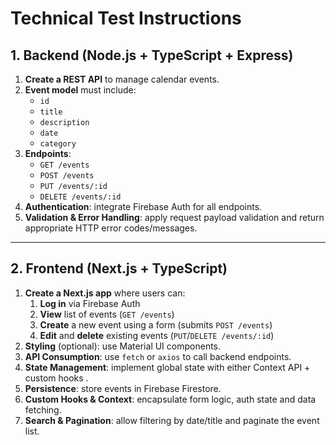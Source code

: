 # Technical Test Instructions

## 1. Backend (Node.js + TypeScript + Express)

1. **Create a REST API** to manage calendar events.  
2. **Event model** must include:
   - `id`
   - `title`
   - `description`
   - `date`
   - `category`
3. **Endpoints**:
   - `GET /events`
   - `POST /events`
   - `PUT /events/:id`
   - `DELETE /events/:id`
4. **Authentication**: integrate Firebase Auth for all endpoints.  
5. **Validation & Error Handling**: apply request payload validation and return appropriate HTTP error codes/messages.

---

## 2. Frontend (Next.js + TypeScript)

1. **Create a Next.js app** where users can:
   1. **Log in** via Firebase Auth  
   2. **View** list of events (`GET /events`)  
   3. **Create** a new event using a form (submits `POST /events`)  
   4. **Edit** and **delete** existing events (`PUT`/`DELETE /events/:id`)  
2. **Styling** (optional): use Material UI components.  
3. **API Consumption**: use `fetch` or `axios` to call backend endpoints.  
4. **State Management**: implement global state with either Context API + custom hooks .  
5. **Persistence**: store events in Firebase Firestore.  
6. **Custom Hooks & Context**: encapsulate form logic, auth state and data fetching.  
7. **Search & Pagination**: allow filtering by date/title and paginate the event list.
